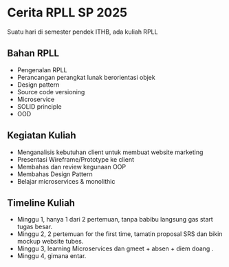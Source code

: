 # Cerita RPLL SP 2025

Suatu hari di semester pendek ITHB, ada kuliah RPLL

## Bahan RPLL

- Pengenalan RPLL
- Perancangan perangkat lunak berorientasi objek
- Design pattern
- Source code versioning
- Microservice
- SOLID principle
- OOD

## Kegiatan Kuliah

- Menganalisis kebutuhan client untuk membuat website marketing
- Presentasi Wireframe/Prototype ke client
- Membahas dan review kegunaan OOP
- Membahas Design Pattern
- Belajar microservices & monolithic

## Timeline Kuliah

- Minggu 1, hanya 1 dari 2 pertemuan, tanpa babibu langsung gas start tugas besar.
- Minggu 2, 2 pertemuan for the first time, tamatin proposal SRS dan bikin mockup website tubes.
- Minggu 3, learning Microservices dan gmeet + absen + diem doang .
- Minggu 4, gimana entar.
